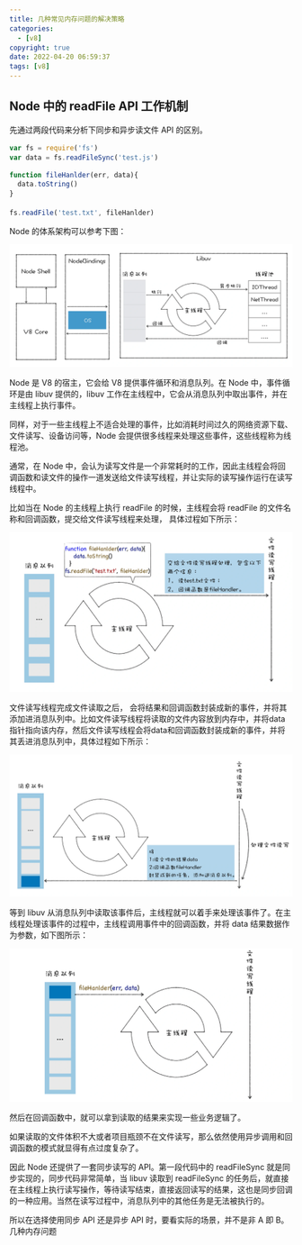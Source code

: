 ```yaml
---
title: 几种常见内存问题的解决策略
categories:
  - [v8]
copyright: true
date: 2022-04-20 06:59:37
tags: [v8]
---
```


## Node 中的 readFile API 工作机制

先通过两段代码来分析下同步和异步读文件 API 的区别。

```js
var fs = require('fs')
var data = fs.readFileSync('test.js')
```

```js
function fileHanlder(err, data){
  data.toString()  
}

fs.readFile('test.txt', fileHanlder)
```

<!-- more -->

Node 的体系架构可以参考下图：

![node的体系架构](https://raw.githubusercontent.com/SevenNorth/picGo/master/images/20220420071536.png)

Node 是 V8 的宿主，它会给 V8 提供事件循环和消息队列。在 Node 中，事件循环是由 libuv 提供的，libuv 工作在主线程中，它会从消息队列中取出事件，并在主线程上执行事件。

同样，对于一些主线程上不适合处理的事件，比如消耗时间过久的网络资源下载、文件读写、设备访问等，Node 会提供很多线程来处理这些事件，这些线程称为线程池。

通常，在 Node 中，会认为读写文件是一个非常耗时的工作，因此主线程会将回调函数和读文件的操作一道发送给文件读写线程，并让实际的读写操作运行在读写线程中。

比如当在 Node 的主线程上执行 readFile 的时候，主线程会将 readFile 的文件名称和回调函数，提交给文件读写线程来处理， 具体过程如下所示：

![提交IO线程处理](https://raw.githubusercontent.com/SevenNorth/picGo/master/images/20220420072217.png)

文件读写线程完成文件读取之后， 会将结果和回调函数封装成新的事件，并将其添加进消息队列中。比如文件读写线程将读取的文件内容放到内存中，并将data指针指向该内存，然后文件读写线程会将data和回调函数封装成新的事件，并将其丢进消息队列中，具体过程如下所示：

![封装新任务并添加到消息队列中](https://raw.githubusercontent.com/SevenNorth/picGo/master/images/20220420072658.png)

等到 libuv 从消息队列中读取该事件后，主线程就可以着手来处理该事件了。在主线程处理该事件的过程中，主线程调用事件中的回调函数，并将 data 结果数据作为参数，如下图所示：

![取出事件并处理](https://raw.githubusercontent.com/SevenNorth/picGo/master/images/20220420072930.png)

然后在回调函数中，就可以拿到读取的结果来实现一些业务逻辑了。

如果读取的文件体积不大或者项目瓶颈不在文件读写，那么依然使用异步调用和回调函数的模式就显得有点过度复杂了。

因此 Node 还提供了一套同步读写的 API。第一段代码中的 readFileSync 就是同步实现的，同步代码非常简单，当 libuv 读取到 readFileSync 的任务后，就直接在主线程上执行读写操作，等待读写结束，直接返回读写的结果，这也是同步回调的一种应用。当然在读写过程中，消息队列中的其他任务是无法被执行的。

所以在选择使用同步 API 还是异步 API 时，要看实际的场景，并不是非 A 即 B。几种内存问题